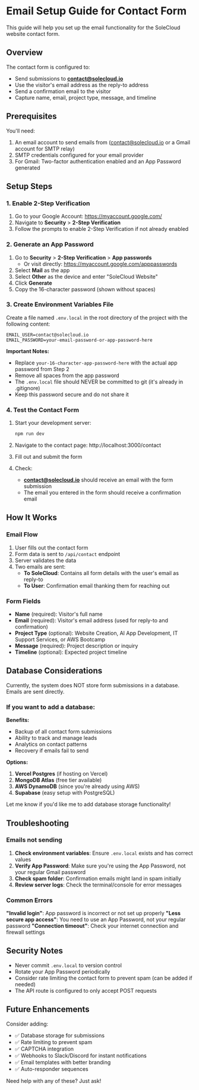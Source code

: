 # Email Setup Guide for Contact Form

This guide will help you set up the email functionality for the SoleCloud website contact form.

## Overview

The contact form is configured to:
- Send submissions to **contact@solecloud.io**
- Use the visitor's email address as the reply-to address
- Send a confirmation email to the visitor
- Capture name, email, project type, message, and timeline

## Prerequisites

You'll need:
1. An email account to send emails from (contact@solecloud.io or a Gmail account for SMTP relay)
2. SMTP credentials configured for your email provider
3. For Gmail: Two-factor authentication enabled and an App Password generated

## Setup Steps

### 1. Enable 2-Step Verification

1. Go to your Google Account: https://myaccount.google.com/
2. Navigate to **Security** > **2-Step Verification**
3. Follow the prompts to enable 2-Step Verification if not already enabled

### 2. Generate an App Password

1. Go to **Security** > **2-Step Verification** > **App passwords**
   - Or visit directly: https://myaccount.google.com/apppasswords
2. Select **Mail** as the app
3. Select **Other** as the device and enter "SoleCloud Website"
4. Click **Generate**
5. Copy the 16-character password (shown without spaces)

### 3. Create Environment Variables File

Create a file named `.env.local` in the root directory of the project with the following content:

```env
EMAIL_USER=contact@solecloud.io
EMAIL_PASSWORD=your-email-password-or-app-password-here
```

**Important Notes:**
- Replace `your-16-character-app-password-here` with the actual app password from Step 2
- Remove all spaces from the app password
- The `.env.local` file should NEVER be committed to git (it's already in .gitignore)
- Keep this password secure and do not share it

### 4. Test the Contact Form

1. Start your development server:
   ```bash
   npm run dev
   ```

2. Navigate to the contact page: http://localhost:3000/contact

3. Fill out and submit the form

4. Check:
   - **contact@solecloud.io** should receive an email with the form submission
   - The email you entered in the form should receive a confirmation email

## How It Works

### Email Flow

1. User fills out the contact form
2. Form data is sent to `/api/contact` endpoint
3. Server validates the data
4. Two emails are sent:
   - **To SoleCloud**: Contains all form details with the user's email as reply-to
   - **To User**: Confirmation email thanking them for reaching out

### Form Fields

- **Name** (required): Visitor's full name
- **Email** (required): Visitor's email address (used for reply-to and confirmation)
- **Project Type** (optional): Website Creation, AI App Development, IT Support Services, or AWS Bootcamp
- **Message** (required): Project description or inquiry
- **Timeline** (optional): Expected project timeline

## Database Considerations

Currently, the system does NOT store form submissions in a database. Emails are sent directly.

### If you want to add a database:

**Benefits:**
- Backup of all contact form submissions
- Ability to track and manage leads
- Analytics on contact patterns
- Recovery if emails fail to send

**Options:**
1. **Vercel Postgres** (if hosting on Vercel)
2. **MongoDB Atlas** (free tier available)
3. **AWS DynamoDB** (since you're already using AWS)
4. **Supabase** (easy setup with PostgreSQL)

Let me know if you'd like me to add database storage functionality!

## Troubleshooting

### Emails not sending

1. **Check environment variables**: Ensure `.env.local` exists and has correct values
2. **Verify App Password**: Make sure you're using the App Password, not your regular Gmail password
3. **Check spam folder**: Confirmation emails might land in spam initially
4. **Review server logs**: Check the terminal/console for error messages

### Common Errors

**"Invalid login"**: App password is incorrect or not set up properly
**"Less secure app access"**: You need to use an App Password, not your regular password
**"Connection timeout"**: Check your internet connection and firewall settings

## Security Notes

- Never commit `.env.local` to version control
- Rotate your App Password periodically
- Consider rate limiting the contact form to prevent spam (can be added if needed)
- The API route is configured to only accept POST requests

## Future Enhancements

Consider adding:
- ✅ Database storage for submissions
- ✅ Rate limiting to prevent spam
- ✅ CAPTCHA integration
- ✅ Webhooks to Slack/Discord for instant notifications
- ✅ Email templates with better branding
- ✅ Auto-responder sequences

Need help with any of these? Just ask!



